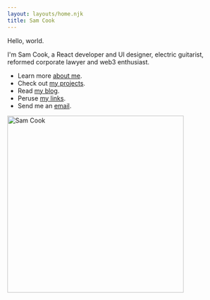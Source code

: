 ```yaml
---
layout: layouts/home.njk
title: Sam Cook
---
```


Hello, world.

I'm Sam Cook, a React developer and UI designer, electric guitarist, reformed corporate lawyer and web3 enthusiast.

<ul>
  <li class="arrow-list">
    Learn more <a href="{{ 'about/' | url }}">about me</a>.
  </li>
  <li class="arrow-list">
    Check out <a href="{{ 'projects/' | url }}">my projects</a>.
  </li>
  <li class="arrow-list">
    Read <a href="{{ 'blog/' | url }}">my blog</a>.
  </li>
  <li class="arrow-list">
    Peruse <a href="{{ 'links/' | url }}">my links</a>.
  </li>
    <li class="arrow-list">
    Send me an <a href="{{ 'contact/' | url }}">email</a>.
  </li>
</ul>

<img src="../img/prof.jpg" alt="Sam Cook" width="400" height="400">
